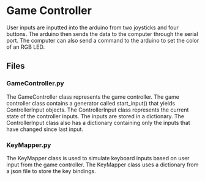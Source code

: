 # Game Controller
User inputs are inputted into the arduino from two joysticks and four buttons. The arduino then sends the data to the computer through the serial port. 
The computer can also send a command to the arduino to set the color of an RGB LED. 

## Files
### GameController.py
The GameController class represents the game controller. The game controller class contains a
generator called start_input() that yields ControllerInput objects. The ControllerInput class represents the current
state of the controller inputs. The inputs are stored in a dictionary. The ControllerInput class
also has a dictionary containing only the inputs that have changed since last input. 

### KeyMapper.py
The KeyMapper class is used to simulate keyboard inputs based on user input from the game
controller. The KeyMapper class uses a dictionary from a json file to store the key
bindings. 
